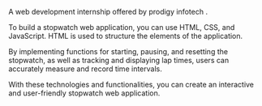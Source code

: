 A web development internship offered by prodigy infotech .

To build a stopwatch web application, you can use HTML, CSS, and JavaScript. HTML is used to structure the elements of the application.

By implementing functions for starting, pausing, and resetting the stopwatch, as well as tracking and displaying lap times, users can accurately measure and record time intervals. 

With these technologies and functionalities, you can create an interactive and user-friendly stopwatch web application.

